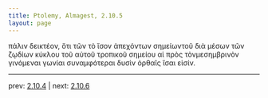 ```yaml
---
title: Ptolemy, Almagest, 2.10.5
layout: page
---
```


πάλιν δεικτέον, ὅτι τῶν τὸ ἴσον ἀπεχόντων σημείωντοῦ διὰ μέσων τῶν ζῳδίων κύκλου τοῦ αὐτοῦ τροπικοῦ σημείου αἱ πρὸς τὸνμεσημβρινὸν γινόμεναι γωνίαι συναμφότεραι δυσὶν ὀρθαῖς ἴσαι εἰσίν.

---

prev: [2.10.4](../2.10.4/) | next: [2.10.6](../2.10.6/)


